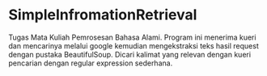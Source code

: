 # SimpleInfromationRetrieval
Tugas Mata Kuliah Pemrosesan Bahasa Alami. Program ini menerima kueri dan mencarinya melalui google kemudian mengekstraksi teks hasil request dengan pustaka BeautifulSoup. Dicari kalimat yang relevan dengan kueri pencarian dengan regular expression sederhana.
